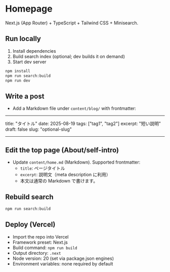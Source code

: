 # Homepage

Next.js (App Router) + TypeScript + Tailwind CSS + Minisearch.

## Run locally

1. Install dependencies
2. Build search index (optional; dev builds it on demand)
3. Start dev server

```bash
npm install
npm run search:build
npm run dev
```

## Write a post

- Add a Markdown file under `content/blog/` with frontmatter:

---

title: "タイトル"
date: 2025-08-19
tags: ["tag1", "tag2"]
excerpt: "短い説明"
draft: false
slug: "optional-slug"

---

## Edit the top page (About/self-intro)

- Update `content/home.md` (Markdown). Supported frontmatter:
  - `title`: ページタイトル
  - `excerpt`: 説明文（meta description に利用）
  - 本文は通常の Markdown で書けます。

## Rebuild search

```bash
npm run search:build
```

## Deploy (Vercel)

- Import the repo into Vercel
- Framework preset: Next.js
- Build command: `npm run build`
- Output directory: `.next`
- Node version: 20 (set via package.json engines)
- Environment variables: none required by default
